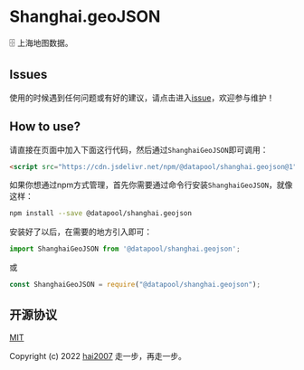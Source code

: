 # Shanghai.geoJSON
🗄️ 上海地图数据。

## Issues
使用的时候遇到任何问题或有好的建议，请点击进入[issue](https://github.com/hai2007/datapool/issues)，欢迎参与维护！

## How to use?

请直接在页面中加入下面这行代码，然后通过```ShanghaiGeoJSON```即可调用：

```html
<script src="https://cdn.jsdelivr.net/npm/@datapool/shanghai.geojson@1"></script>
```

如果你想通过npm方式管理，首先你需要通过命令行安装``````ShanghaiGeoJSON``````，就像这样：

```bash
npm install --save @datapool/shanghai.geojson
```

安装好了以后，在需要的地方引入即可：

```js
import ShanghaiGeoJSON from '@datapool/shanghai.geojson';
```

或

```js
const ShanghaiGeoJSON = require("@datapool/shanghai.geojson");
```

开源协议
---------------------------------------
[MIT](https://github.com/hai2007/datapool/blob/master/LICENSE)

Copyright (c) 2022 [hai2007](https://hai2007.gitee.io/sweethome/) 走一步，再走一步。
